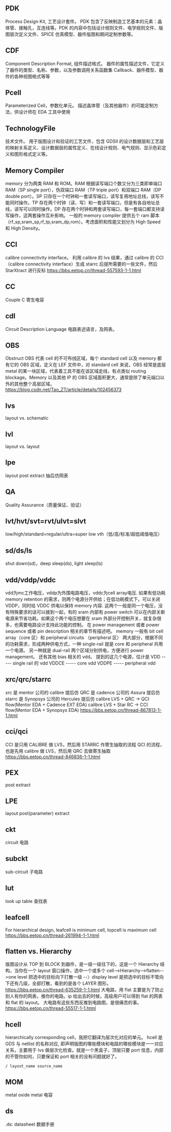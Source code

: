 ## PDK
Process Design Kit, 工艺设计套件。
PDK 包含了反映制造工艺基本的元素：晶体管、接触孔，互连线等。PDK 的内容中包括设计规则文件、电学规则文件、版图层次定义文件、SPICE 仿真模型、器件版图和期间定制参数等。
## CDF
Component Description Format, 组件描述格式。
器件的属性描述文件，它定义了器件的类型、名称、参数，以及参数调用关系函数集 Callback、器件模型、器件的各种视图格式等等
## Pcell
Parameterized Cell，参数化单元。
描述晶体管（及其他器件）的可能定制方法，供设计师在 EDA 工具中使用
## TechnologyFile
技术文件。
用于版图设计和验证的工艺文件，包含 GDSII 的设计数据层和工艺层的映射关系定义、设计数据层的属性定义、在线设计规则、电气规则、显示色彩定义和图形格式定义等。
## Memory Compiler
memory 分为两类 RAM 和 ROM。RAM 根据读写端口个数又分为三类即单端口 RAM（SP single port），伪双端口 RAM（TP triple port）和双端口 RAM（DP double port）。SP 只存在一个时钟和一套读写端口，读写复用地址总线，读写不能同时操作。TP 存在两个时钟（读、写）和一套读写端口，但是有各自地址总线，读写可以同时操作。DP 存在两个时钟和两套读写端口，每一套端口都支持读写操作，这两套操作互补影响。
一般的 memory compiler 提供五个 ram 脚本（rf_sp,sram_sp,rf_tp,sram_dp,rom）。考虑面积和性能又划分为 High Speed 和 High Density。
## CCI
calibre connectivity interface。
利用 calibre 的 lvs 结果，通过 calibre 的 CCI（calibre connectivity interface）生成 starrc 后提所需要的一些文件，然后 StarXtract 进行反标
https://bbs.eetop.cn/thread-557593-1-1.html
## CC
Couple C 寄生电容
## cdl
Circuit Description Language 电路表述语言，及网表。
## OBS
Obstruct
OBS 代表 cell 的不可布线区域，每个 standard cell 以及 memory 都有它的 OBS 区域，定义在 LEF 文件中，对 standard cell 来说，OBS 经常是底层 metal 的某一块区域，代表着工具不能在该区域走线，有点类似 routing blockage。Memory 以及其他 IP 的 OBS 区域面积更大，通常是除了单元端口以外的其他整个高层区域。
https://blog.csdn.net/Tao_ZT/article/details/102456373
## lvs
layout vs. schematic
## lvl
layout vs. layout
## lpe
layout post extract 抽后仿网表
## QA
Quality Assurance（质量保证、验证）
## lvt/hvt/svt=rvt/ulvt=slvt
low/high/standard=regular/ultra=super low vth（低/高/标准/超低阈值电压）
## sd/ds/ls
shut down(sd)，deep sleep(ds), light sleep(ls)
## vdd/vddp/vddc
vdd为mc工作电压，vddp为外围电路电压，vddc为cell array电压.
如果有低功耗 memory retention 的需求，则两个电源分开供给；在低功耗模式下，可以关闭 VDDP，同时给 VDDC 供电以保持 memory 内容.
这两个一般是同一个电压，没有特殊要求的话可以接到一起，有的 sram 内部有 power switch 可以在内部关断电源来节省功耗。如果这个两个电压想要在 sram 外部分开控制开关，就复杂很多，也需要电路设计支持此功能的控制。
在 power management 或者 power sequence 或者 pin description 相关的章节有描述吧。
memory 一般有 bit cell array（core 区）和 peripheral circuits （peripheral 区） 两大部分，根据不同的功耗需求，形成两种供电方式，一种 single-rail  就是 core 和 peripheral 共用一个电源。
另一种就是 dual-rail 两个区域分别供电，方便进行 power management。
还有其他 bias 相关的 vdd。
提到的这几个电源，估计是
VDD    -----  single rail 的 vdd
VDDCE -----  core vdd
VDDPE  -----  peripheral vdd
## xrc/qrc/starrc
xrc 是 mentor 公司的 calibre 提后仿
QRC 是 cadence 公司的 Assura 提后仿
starrc 是 Synopsys 公司的 Hercules 提后仿
calibre LVS + QRC  -> QCI flow(Mentor EDA + Cadence EXT EDA)
calibre LVS + Star RC -> CCI flow(Mentor EDA + Synopsys EDA)
https://bbs.eetop.cn/thread-867813-1-1.html
## cci/qci
CCI 是只用 CALIBRE 做 LVS，然后用 STARRC 作寄生抽取的流程
QCI 的流程，也是先用 calibre 做 LVS，然后用 QRC 去做寄生抽取
https://bbs.eetop.cn/thread-846836-1-1.html
## PEX
post extract
## LPE
layout post(parameter) extract
## ckt
circuit 电路
## subckt
sub-circuit 子电路
## lut
look up table 查找表
## leafcell
For hierarchical design, leafcell is minimum cell, topcell is maximum cell
https://bbs.eetop.cn/thread-261994-1-1.html
## flatten vs. Hierarchy
版图设计从 TOP 到 BLOCK 到器件，是一级一级往下的，这是一个 Hierarchy 结构，当你在一个 layout 窗口操作，选中一个或多个 cell-->Hierarchy-->flatten-->one level 把选中的目标向下打散一级 --〉display level 是把选中的目标不管向下还有几级，全部打散，看到的是各个 LAYER 图形。
https://bbs.eetop.cn/thread-635259-1-1.html
大电路，用 flat 主要是为了防止别人有你的网表，推你的电路。ip 给出去的时候，高级用户可以得到 flat 的网表和 flat 的 layout。 大电路有这些东西反推到电路图，是很痛苦的事。
https://bbs.eetop.cn/thread-55517-1-1.html
## hcell
hierarchically corresponding cell，我把它翻译为层次化对应的单元。
hcell 是 GDS 与 netlist 的名称对应, 即声明版图的哪些模块和电路的哪些模块是一一对应关系，主要用于 lvs 做层次化检查。就是一个黑盒子，顶层只要 port 信息，内部的不管你如何，只要保证和 port 相关的没有问题就好了。
```
/ layout_name source_name
```
## MOM
metal oxide metal 电容
## ds
.ds: datasheet 数据手册